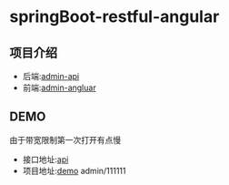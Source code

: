 # springBoot-restful-angular
## 项目介绍
 - 后端:[admin-api](https://github.com/licc168/admin-api )
 - 前端:[admin-angluar](https://github.com/licc168/admin-angluar)
 
## DEMO
由于带宽限制第一次打开有点慢
 - 接口地址:[api](http://47.94.196.111:8081/swagger-ui.html)
 - 项目地址:[demo](http://47.94.196.111) admin/111111

 


     
    



